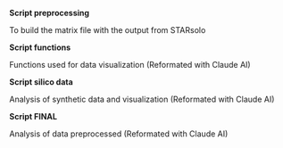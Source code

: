 **Script preprocessing**

To build the matrix file with the output from STARsolo


**Script  functions**

Functions used for data visualization
(Reformated with Claude AI)


**Script silico data**

Analysis of synthetic data and visualization
(Reformated with Claude AI)


**Script FINAL**

Analysis of data preprocessed
(Reformated with Claude AI)
